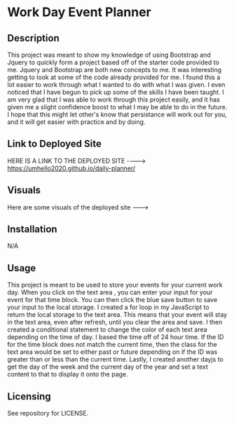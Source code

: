 # Work Day Event Planner

## Description
This project was meant to show my knowledge of using Bootstrap and Jquery to quickly form a project based off of the starter code provided to me.
Jquery and Bootstrap are both new concepts to me. It was interesting getting to look at some of the code already provided for me.
I found this a lot easier to work through what I wanted to do with what I was given. I even noticed that I have begun to pick up some of the skills I have been taught. 
I am very glad that I was able to work through this project easily, and it has given me a slight confidence boost to what I may be able to do in the future. 
I hope that this might let other's know that persistance will work out for you, and it will get easier with practice and by doing.

## Link to Deployed Site
HERE IS A LINK TO THE DEPLOYED SITE ----> https://umhello2020.github.io/daily-planner/

## Visuals
Here are some visuals of the deployed site --->

## Installation
N/A

## Usage
This project is meant to be used to store your events for your current work day. When you click on the text area , you can enter your input for your event for that time block. You can then click the blue save button to save your input to the local storage. I created a for loop in my JavaScript to return the local storage to the text area. This means that your event will stay in the text area, even after refresh, until you clear the area and save. I then created a conditional statement to change the color of each text area depending on the time of day. I based the time off of 24 hour time. If the ID for the time block does not match the current time, then the class for the text area would be set to either past or future depending on if the ID was greater than or less than the current time. Lastly, I created another dayjs to get the day of the week and the current day of the year and set a text content to that to display it onto the page.

## Licensing
See repository for LICENSE.
